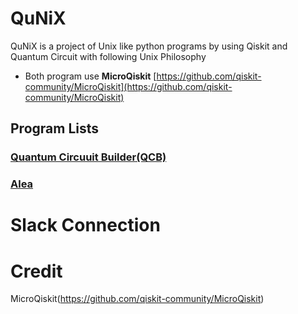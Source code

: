 # QuNiX
QuNiX is a project of Unix like python programs by using Qiskit and Quantum Circuit with following Unix Philosophy

- Both program use **MicroQiskit** [https://github.com/qiskit-community/MicroQiskit](https://github.com/qiskit-community/MicroQiskit)

## Program Lists

### [Quantum Circuuit Builder(QCB)](https://github.com/echo724/qunix/tree/main/qcb)

### [Alea](https://github.com/echo724/qunix/tree/main/alea)

# Slack Connection

# Credit

MicroQiskit(https://github.com/qiskit-community/MicroQiskit)
